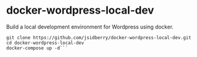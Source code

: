 # docker-wordpress-local-dev
Build a local development environment for Wordpress using docker.

```cd ~/projects
git clone https://github.com/jsidberry/docker-wordpress-local-dev.git
cd docker-wordpress-local-dev
docker-compose up -d```

